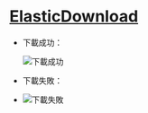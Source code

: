 # [ElasticDownload](https://github.com/Tibolte/ElasticDownload)

- 下載成功：

    ![下載成功](https://raw.githubusercontent.com/Tibolte/ElasticDownload/master/success.gif)

- 下載失敗：
- 
    ![下載失敗](https://raw.githubusercontent.com/Tibolte/ElasticDownload/master/fail.gif)
